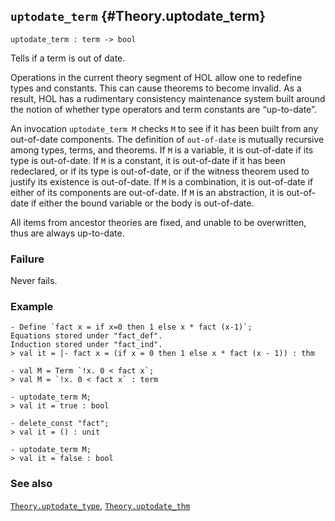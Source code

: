 ## `uptodate_term` {#Theory.uptodate_term}


```
uptodate_term : term -> bool
```



Tells if a term is out of date.


Operations in the current theory segment of HOL allow one to redefine
types and constants. This can cause theorems to become invalid. As a
result, HOL has a rudimentary consistency maintenance system built
around the notion of whether type operators and term constants are
“up-to-date”.

An invocation `uptodate_term M` checks `M` to see if it has been built
from any out-of-date components. The definition of `out-of-date` is
mutually recursive among types, terms, and theorems. If `M` is a
variable, it is out-of-date if its type is out-of-date. If `M` is a
constant, it is out-of-date if it has been redeclared, or if its type is
out-of-date, or if the witness theorem used to justify its existence
is out-of-date.  If `M` is a combination, it is out-of-date if either
of its components are out-of-date. If `M` is an abstraction, it is
out-of-date if either the bound variable or the body is out-of-date.

All items from ancestor theories are fixed, and unable to
be overwritten, thus are always up-to-date.

### Failure

Never fails.

### Example

    
    - Define `fact x = if x=0 then 1 else x * fact (x-1)`;
    Equations stored under "fact_def".
    Induction stored under "fact_ind".
    > val it = |- fact x = (if x = 0 then 1 else x * fact (x - 1)) : thm
    
    - val M = Term `!x. 0 < fact x`;
    > val M = `!x. 0 < fact x` : term
    
    - uptodate_term M;
    > val it = true : bool
    
    - delete_const "fact";
    > val it = () : unit
    
    - uptodate_term M;
    > val it = false : bool
    

### See also

[`Theory.uptodate_type`](#Theory.uptodate_type), [`Theory.uptodate_thm`](#Theory.uptodate_thm)

